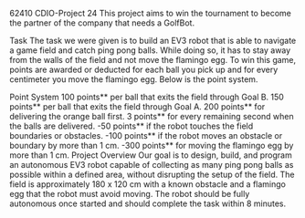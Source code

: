 62410 CDIO-Project 24
This project aims to win the tournament to become the partner of the company that needs a GolfBot.

Task
The task we were given is to build an EV3 robot that is able to navigate a game field and catch ping pong balls. While doing so, it has to stay away from the walls of the field and not move the flamingo egg. To win this game, points are awarded or deducted for each ball you pick up and for every centimeter you move the flamingo egg. Below is the point system.

Point System
100 points** per ball that exits the field through Goal B.
150 points** per ball that exits the field through Goal A.
200 points** for delivering the orange ball first.
3 points** for every remaining second when the balls are delivered.
-50 points** if the robot touches the field boundaries or obstacles.
-100 points** if the robot moves an obstacle or boundary by more than 1 cm.
-300 points** for moving the flamingo egg by more than 1 cm.
Project Overview
Our goal is to design, build, and program an autonomous EV3 robot capable of collecting as many ping pong balls as possible within a defined area, without disrupting the setup of the field. The field is approximately 180 x 120 cm with a known obstacle and a flamingo egg that the robot must avoid moving. The robot should be fully autonomous once started and should complete the task within 8 minutes.
